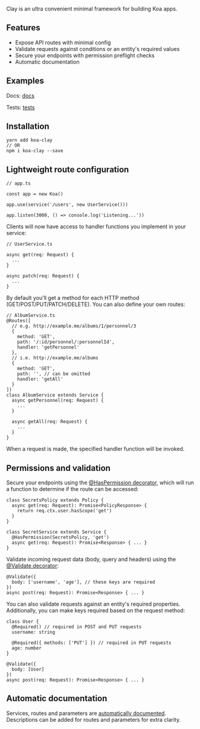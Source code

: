 Clay is an ultra convenient minimal framework for building Koa apps.

## Features
* Expose API routes with minimal config
* Validate requests against conditions or an entity's required values
* Secure your endpoints with permission preflight checks
* Automatic documentation

## Examples
Docs: [docs](https://github.com/tudddorrr/clay/tree/main/docs)

Tests: [tests](https://github.com/tudddorrr/clay/tree/main/tests)

## Installation
```
yarn add koa-clay
// OR
npm i koa-clay --save
```

## Lightweight route configuration

```
// app.ts

const app = new Koa()

app.use(service('/users', new UserService()))

app.listen(3000, () => console.log('Listening...'))
```

Clients will now have access to handler functions you implement in your service:

```
// UserService.ts

async get(req: Request) {
  ...
}

async patch(req: Request) {
  ...
}
```

By default you'll get a method for each HTTP method (GET/POST/PUT/PATCH/DELETE). You can also define your own routes:

```
// AlbumService.ts
@Routes([
  // e.g. http://example.me/albums/1/personnel/3
  {
    method: 'GET',
    path: '/:id/personnel/:personnelId',
    handler: 'getPersonnel'
  },
  // i.e. http://example.me/albums
  {
    method: 'GET',
    path: '', // can be omitted
    handler: 'getAll'
  }
])
class AlbumService extends Service {
  async getPersonnel(req: Request) {
    ...
  }

  async getAll(req: Request) {
    ...
  }
}
```

When a request is made, the specified handler function will be invoked.

## Permissions and validation

Secure your endpoints using the [@HasPermission decorator](https://github.com/tudddorrr/clay/tree/main/docs/permissions.md), which will run a function to determine if the route can be accessed:

```
class SecretsPolicy extends Policy {
  async get(req: Request): Promise<PolicyResponse> {
    return req.ctx.user.hasScope('get')
  }
}

class SecretService extends Service {
  @HasPermission(SecretsPolicy, 'get')
  async get(req: Request): Promise<Response> { ... }
}
```

Validate incoming request data (body, query and headers) using the [@Validate decorator](https://github.com/tudddorrr/clay/tree/main/docs/permissions.md):

```
@Validate({
  body: ['username', 'age'], // these keys are required
})
async post(req: Request): Promise<Response> { ... }
```

You can also validate requests against an entity's required properties. Additionally, you can make keys required based on the request method:

```
class User {
  @Required() // required in POST and PUT requests
  username: string

  @Required({ methods: ['PUT'] }) // required in PUT requests
  age: number
}

@Validate({
  body: [User]
})
async post(req: Request): Promise<Response> { ... }
```

## Automatic documentation

Services, routes and parameters are [automatically documented](https://github.com/tudddorrr/clay/tree/main/docs/documenter.md). Descriptions can be added for routes and parameters for extra clarity.
